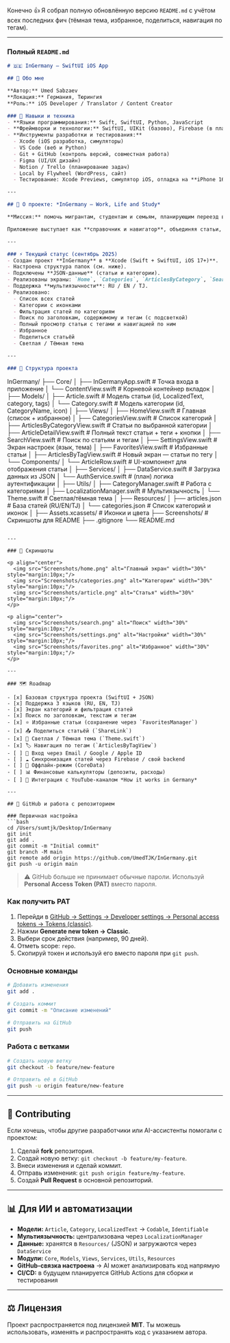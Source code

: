 Конечно 👍 Я собрал полную обновлённую версию `README.md` с учётом всех последних фич (тёмная тема, избранное, поделиться, навигация по тегам).

---

### Полный `README.md`

```markdown
# 🇩🇪 InGermany — SwiftUI iOS App

## 👤 Обо мне

**Автор:** Umed Sabzaev  
**Локация:** Германия, Тюрингия  
**Роль:** iOS Developer / Translator / Content Creator  

### 🔧 Навыки и техника
- **Языки программирования:** Swift, SwiftUI, Python, JavaScript  
- **Фреймворки и технологии:** SwiftUI, UIKit (базово), Firebase (в планах), CoreData, Git, GitHub, WordPress  
- **Инструменты разработки и тестирования:**  
  - Xcode (iOS разработка, симуляторы)  
  - VS Code (веб и Python)  
  - Git + GitHub (контроль версий, совместная работа)  
  - Figma (UI/UX дизайн)  
  - Notion / Trello (планирование задач)  
  - Local by Flywheel (WordPress, сайт)  
  - Тестирование: Xcode Previews, симулятор iOS, отладка на **iPhone 16 Pro Max** и **Tecno Pova 4**  

---

## 📱 О проекте: *InGermany – Work, Life and Study*

**Миссия:** помочь мигрантам, студентам и семьям, планирующим переезд в Германию, разобраться в бюрократии, финансах, учёбе и повседневной жизни.  

Приложение выступает как **справочник и навигатор**, объединяя статьи, калькуляторы и практические советы.  

---

### ⚡️ Текущий статус (сентябрь 2025)
- Создан проект **InGermany** в **Xcode (Swift + SwiftUI, iOS 17+)**.  
- Настроена структура папок (см. ниже).  
- Подключены **JSON-данные** (статьи и категории).  
- Реализованы экраны: `Home`, `Categories`, `ArticlesByCategory`, `Search`, `ArticleDetailView`, `Favorites`, `Settings`.  
- Поддержка **мультиязычности**: RU / EN / TJ.  
- Реализовано:  
  - Список всех статей  
  - Категории с иконками  
  - Фильтрация статей по категориям  
  - Поиск по заголовкам, содержимому и тегам (с подсветкой)  
  - Полный просмотр статьи с тегами и навигацией по ним  
  - Избранное  
  - Поделиться статьёй  
  - Светлая / Тёмная тема  

---

### 📂 Структура проекта

```

InGermany/
├── Core/
│   ├── InGermanyApp.swift        # Точка входа в приложение
│   └── ContentView\.swift         # Корневой контейнер вкладок
│
├── Models/
│   ├── Article.swift              # Модель статьи (id, LocalizedText, category, tags)
│   └── Category.swift             # Модель категории (id, CategoryName, icon)
│
├── Views/
│   ├── HomeView\.swift             # Главная (список + избранное)
│   ├── CategoriesView\.swift       # Список категорий
│   ├── ArticlesByCategoryView\.swift # Статьи по выбранной категории
│   ├── ArticleDetailView\.swift    # Полный текст статьи + теги + кнопки
│   ├── SearchView\.swift           # Поиск по статьям и тегам
│   ├── SettingsView\.swift         # Экран настроек (язык, тема)
│   ├── FavoritesView\.swift        # Избранные статьи
│   ├── ArticlesByTagView\.swift    # Новый экран — статьи по тегу
│   └── Components/
│       └── ArticleRow\.swift       # UI-компонент для отображения статьи
│
├── Services/
│   ├── DataService.swift          # Загрузка данных из JSON
│   └── AuthService.swift          # (план) логика аутентификации
│
├── Utils/
│   ├── CategoryManager.swift      # Работа с категориями
│   ├── LocalizationManager.swift  # Мультиязычность
│   └── Theme.swift                # Светлая/тёмная тема
│
├── Resources/
│   ├── articles.json              # База статей (RU/EN/TJ)
│   └── categories.json            # Список категорий и иконок
│
├── Assets.xcassets/               # Иконки и цвета
├── Screenshots/                   # Скриншоты для README
├── .gitignore
└── README.md

````

---

### 📸 Скриншоты

<p align="center">
  <img src="Screenshots/home.png" alt="Главный экран" width="30%" style="margin:10px;"/>
  <img src="Screenshots/categories.png" alt="Категории" width="30%" style="margin:10px;"/>
  <img src="Screenshots/article.png" alt="Статья" width="30%" style="margin:10px;"/>
</p>

<p align="center">
  <img src="Screenshots/search.png" alt="Поиск" width="30%" style="margin:10px;"/>
  <img src="Screenshots/settings.png" alt="Настройки" width="30%" style="margin:10px;"/>
  <img src="Screenshots/favorites.png" alt="Избранное" width="30%" style="margin:10px;"/>
</p>

---

### 🗺 Roadmap

- [x] Базовая структура проекта (SwiftUI + JSON)  
- [x] Поддержка 3 языков (RU, EN, TJ)  
- [x] Экран категорий и фильтрация статей  
- [x] Поиск по заголовкам, текстам и тегам  
- [x] ⭐ Избранные статьи (сохранение через `FavoritesManager`)  
- [x] 📤 Поделиться статьёй (`ShareLink`)  
- [x] 🎨 Светлая / Тёмная тема (`Theme.swift`)  
- [x] 🏷 Навигация по тегам (`ArticlesByTagView`)  
- [ ] 👤 Вход через Email / Google / Apple ID  
- [ ] ☁️ Синхронизация статей через Firebase / свой backend  
- [ ] 📶 Оффлайн-режим (CoreData)  
- [ ] 📊 Финансовые калькуляторы (депозиты, расходы)  
- [ ] 🎥 Интеграция с YouTube-каналом *How it works in Germany*  

---

## 🔗 GitHub и работа с репозиторием

### Первичная настройка
```bash
cd /Users/sumtjk/Desktop/InGermany
git init
git add .
git commit -m "Initial commit"
git branch -M main
git remote add origin https://github.com/UmedTJK/InGermany.git
git push -u origin main
````

> ⚠️ GitHub больше не принимает обычные пароли. Используй **Personal Access Token (PAT)** вместо пароля.

### Как получить PAT

1. Перейди в [GitHub → Settings → Developer settings → Personal access tokens → Tokens (classic)](https://github.com/settings/tokens).
2. Нажми **Generate new token → Classic**.
3. Выбери срок действия (например, 90 дней).
4. Отметь scope: `repo`.
5. Скопируй токен и используй его вместо пароля при `git push`.

### Основные команды

```bash
# Добавить изменения
git add .

# Создать коммит
git commit -m "Описание изменений"

# Отправить на GitHub
git push
```

### Работа с ветками

```bash
# Создать новую ветку
git checkout -b feature/new-feature

# Отправить её в GitHub
git push -u origin feature/new-feature
```

---

## 🤝 Contributing

Если хочешь, чтобы другие разработчики или AI-ассистенты помогали с проектом:

1. Сделай **fork** репозитория.
2. Создай новую ветку: `git checkout -b feature/my-feature`.
3. Внеси изменения и сделай коммит.
4. Отправь изменения: `git push origin feature/my-feature`.
5. Создай **Pull Request** в основной репозиторий.

---

## 📊 Для ИИ и автоматизации

* **Модели:** `Article`, `Category`, `LocalizedText` → `Codable`, `Identifiable`
* **Мультиязычность:** централизована через `LocalizationManager`
* **Данные:** хранятся в `Resources/` (JSON) и загружаются через `DataService`
* **Модули:** `Core`, `Models`, `Views`, `Services`, `Utils`, `Resources`
* **GitHub-связка настроена** → AI может анализировать код напрямую
* **CI/CD:** в будущем планируется GitHub Actions для сборки и тестирования

---

## ⚖️ Лицензия

Проект распространяется под лицензией **MIT**.
Ты можешь использовать, изменять и распространять код с указанием автора.


